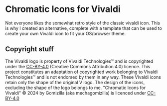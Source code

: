 # Chromatic Icons for Vivaldi
Not everyone likes the somewhat retro style of the classic vivaldi icon. This is why I created an alternative, complete with a template that can be used to create your own Vivaldi icon to fit your OS/browser theme.

## Copyright stuff
The Vivaldi logo is property of Vivaldi Technologies™ and is copyrighted under the [CC-BY-4.0](https://creativecommons.org/licenses/by/4.0/) (Creative Commons Attribution 4.0) licence. This project constitutes an adaptation of copyrighted work belonging to Vivaldi Technologies™ and is not endorsed by them in any way.
These Vivaldi icons retain only the shape of the original V logo. The design of the icons, excluding the shape of the logo belongs to me.
"Chromatic Icons for Vivaldi" © 2024 by Gomizilla (aka mechagomizilla) is licenced under [CC-BY-4.0](https://creativecommons.org/licenses/by/4.0/)
